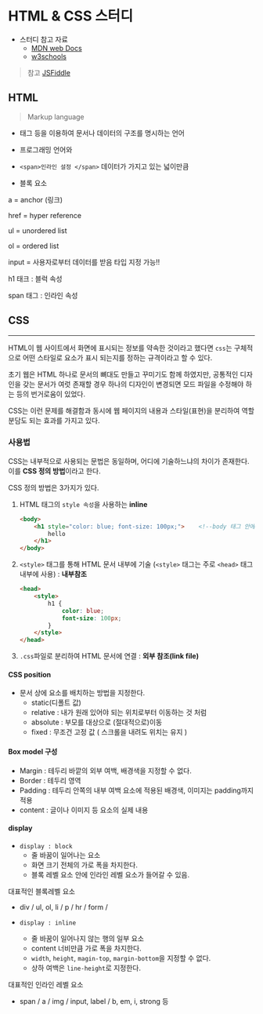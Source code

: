 # HTML & CSS 스터디

* 스터디 참고 자료
  * [MDN web Docs](https://developer.mozilla.org/ko/)
  * [w3schools](https://www.w3schools.com/)

> 참고 [JSFiddle](https://jsfiddle.net/)

## HTML

> Markup language

* 태그 등을 이용하여 문서나 데이터의 구조를 명시하는 언어
* 프로그래밍 언어와





* `<span>인라인 설정 </span>` 데이터가 가지고 있는 넓이만큼
* 블록 요소



a = anchor (링크)

href = hyper reference

ul = unordered list

ol = ordered list

input =  사용자로부터 데이터를 받음 타입 지정 가능!!



h1 태크 : 블럭 속성 

span 태그 : 인라인 속성







## CSS

----

HTML이 웹 사이트에서 화면에 표시되는 정보를 약속한 것이라고 했다면 `css`는 구체적으로 어떤 스타일로 요소가 표시 되는지를 정하는 규격이라고 할 수 있다.

초기 웹은 HTML 하나로 문서의 뼈대도 만들고 꾸미기도 함께 하였지만, 공통적인 디자인을 갖는 문서가 여럿 존재할 경우 하나의 디자인이 변경되면 모드 파일을 수정해야 하는 등의 번거로움이 있었다.

CSS는 이런 문제를 해결함과 동시에 웹 페이지의 내용과 스타일(표현)을 분리하여 역할 분담도 되는 효과를 가지고 있다.



### 사용법

CSS는 내부적으로 사용되는 문법은 동일하며, 어디에 기술하느냐의 차이가 존재한다. 이를 **CSS 정의 방법**이라고 한다.

CSS 정의 방법은 3가지가 있다.

1. HTML 태그의 `style 속성`을 사용하는 **inline**

   ```html
   <body>
       <h1 style="color: blue; font-size: 100px;">    <!--body 태그 안에 style 요소-->
           hello
       </h1>
   </body>
   ```

   

2. `<style>` 태그를 통해 HTML 문서 내부에 기술 (`<style>` 태그는 주로 `<head>` 태그 내부에 사용) : **내부참조**

   ```html
   <head>
       <style>
           h1 {
               color: blue;
               font-size: 100px;
           }
       </style>
   </head>
   ```

3. `.css`파일로 분리하여 HTML 문서에 연결 : **외부 참조(link file)**





#### CSS position

* 문서 상에 요소를 배치하는 방법을 지정한다.
  * static(디폴트 값)
  * relative : 내가 원래 있어야 되는 위치로부터 이동하는 것 처럼
  * absolute : 부모를 대상으로 (절대적으로)이동
  * fixed : 무조건 고정 값 ( 스크롤을 내려도 위치는 유지 )





#### Box model 구성

* Margin : 테두리 바깥의 외부 여백,  배경색을 지정할 수 없다.
* Border : 테두리 영역
* Padding : 테두리 안쪽의 내부 여백 요소에 적용된 배경색, 이미지는 padding까지 적용
* content : 글이나 이미지 등 요소의 실제 내용



#### display

* `display : block`
  * 줄 바꿈이 일어나는 요소
  * 화면 크기 전체의 가로 폭을 차지한다.
  * 블록 레벨 요소 안에 인라인 레벨 요소가 들어갈 수 있음.

대표적인 블록레벨 요소

* div  /  ul, ol, li  / p  /  hr  /  form  /



* `display : inline`
  * 줄 바꿈이 일어나지 않는 행의 일부 요소
  * content 너비만큼 가로 폭을 차지한다.
  * `width`, `height`, `magin-top`, `margin-bottom`을 지정할 수 없다.
  * 상하 여백은 `line-height`로 지정한다.

대표적인 인라인 레벨 요소

* span  /  a  /  img  /  input,  label  /  b,  em,  i,  strong 등